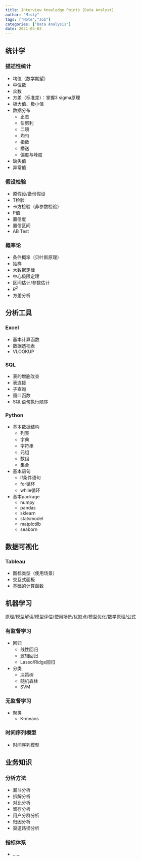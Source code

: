 ```yaml
---
title: Interview Knowledge Points (Data Analyst)
author: "Misty"
tags: ["Note","Job"]
categories: ["Data Analysis"]
date: 2021-05-03
---
```


## 统计学

### 描述性统计
* 均值（数学期望）
* 中位数
* 众数
* 方差（标准差）：掌握3 sigma原理
* 极大值、极小值
* 数据分布
    * 正态
    * 伯努利
    * 二项
    * 均匀
    * 指数
    * 播送
    * 偏度与峰度
* 缺失值
* 异常值

### 假设检验
* 原假设/备份假设
* T检验
* 卡方检验（非参数检验）
* P值
* 置信度
* 置信区间
* AB Test

### 概率论
* 条件概率（贝叶斯原理）
* 抽样
* 大数据定律
* 中心极限定理
* 区间估计/参数估计
* $R^2$
* 方差分析

## 分析工具
### Excel
* 基本计算函数
* 数据透视表
* VLOOKUP

### SQL
* 表的增删改查
* 表连接
* 子查询
* 窗口函数
* SQL语句执行顺序

### Python
* 基本数据结构
    * 列表
    * 字典
    * 字符串
    * 元组
    * 数组
    * 集合
* 基本语句
    * if条件语句
    * for循环
    * while循环
* 基本package
    * numpy
    * pandas
    * sklearn
    * statsmodel
    * matplotilb
    * seaborn

## 数据可视化

### Tableau
* 图标类型（使用场景）
* 交互式面板
* 基础的计算函数


## 机器学习

原理/模型解读/模型评估/使用场景/优缺点/模型优化/数学原理/公式

### 有监督学习
* 回归
    * 线性回归
    * 逻辑回归
    * Lasso/Ridge回归
* 分类
    * 决策树
    * 随机森林
    * SVM

### 无监督学习
* 聚类
    * K-means

### 时间序列模型
* 时间序列模型

## 业务知识
### 分析方法
* 漏斗分析
* 拆解分析
* 对比分析
* 留存分析
* 用户分群分析
* 归因分析
* 渠道路径分析

### 指标体系
* ……